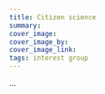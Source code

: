 ```yaml
---
title: Citizen science
summary: 
cover_image: 
cover_image_by: 
cover_image_link: 
tags: interest group
---
```


...
